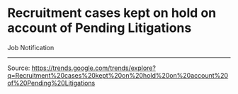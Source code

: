 # Recruitment cases kept on hold on account of Pending Litigations

Job Notification

---

Source: https://trends.google.com/trends/explore?q=Recruitment%20cases%20kept%20on%20hold%20on%20account%20of%20Pending%20Litigations